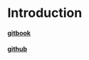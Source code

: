 # Introduction

#### [gitbook](https://smileyqp.github.io/webrtc_book/)
#### [github](https://github.com/smileyqp/webrtc_book)